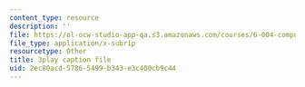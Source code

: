 ```yaml
---
content_type: resource
description: ''
file: https://ol-ocw-studio-app-qa.s3.amazonaws.com/courses/6-004-computation-structures-spring-2017/2ec80acd57865499b343e3c400cb9c44_6XV3uLfKzog.vtt
file_type: application/x-subrip
resourcetype: Other
title: 3play caption file
uid: 2ec80acd-5786-5499-b343-e3c400cb9c44
---
```

